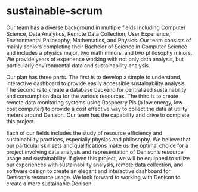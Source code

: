 # sustainable-scrum
Our team has a diverse background in multiple fields including Computer Science, Data Analytics, Remote Data Collection, User Experience, Environmental Philosophy, Mathematics, and Physics. Our team consists of mainly seniors completing their Bachelor of Science in Computer Science and includes a physics major, two math minors, and two philosophy minors. We provide years of experience working with not only data analysis, but particularly environmental data and sustainability analysis. 

Our plan has three parts. The first is to develop a simple to understand, interactive dashboard to provide easily accessible sustainability analysis. The second is to create a database backend for centralized sustainability and consumption data for the various resources. The third is to create remote data monitoring systems using Raspberry Pis (a low energy, low cost computer) to provide a cost effective way to collect the data at utility meters around Denison. Our team has the capability and drive to complete this project. 

Each of our fields includes the study of resource efficiency and sustainability practices, especially physics and philosophy. We believe that our particular skill sets and qualifications make us the optimal choice for a project involving data analysis and representation of Denison’s resource usage and sustainability. If given this project, we will be equipped to utilize our experiences with sustainability analysis, remote data collection, and software design to create an elegant and interactive dashboard for Denison’s resource usage. We look forward to working with Denison to create a more sustainable Denison.
